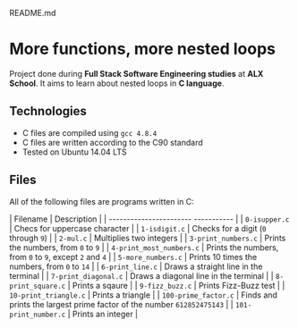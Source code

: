  README.md

# More functions, more nested loops

Project done during **Full Stack Software Engineering studies** at **ALX School**. It aims to learn about nested loops in **C language**.

## Technologies
* C files are compiled using `gcc 4.8.4`
* C files are written according to the C90 standard
* Tested on Ubuntu 14.04 LTS

## Files
All of the following files are programs written in C:

| Filename 		| Description |
| ----------------------- ----------- |
| `0-isupper.c` 	| Checs for uppercase character |
| `1-isdigit.c`	 	| Checks for a digit (`0` through `9`) |
| `2-mul.c` 		| Multiplies two integers |
| `3-print_numbers.c` 	| Prints the numbers, from `0` to `9` |
| `4-print_most_numbers.c` | Prints the numbers, from `0` to `9`, except `2` and `4` |
| `5-more_numbers.c` 	| Prints 10 times the numbers, from `0` to `14` |
| `6-print_line.c`	| Draws a straight line in the terminal |
| `7-print_diagonal.c` 	| Draws a diagonal line in the terminal |
| `8-print_square.c`	| Prints a sqaure |
| `9-fizz_buzz.c` 	| Prints Fizz-Buzz test |
| `10-print_triangle.c` | Prints a triangle |
| `100-prime_factor.c` 	| Finds and prints the largest prime factor of the number `612852475143` |
| `101-print_number.c` 	| Prints an integer |

